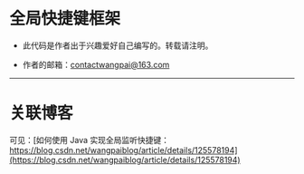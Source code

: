 # 全局快捷键框架

* 此代码是作者出于兴趣爱好自己编写的。转载请注明。

* 作者的邮箱：contactwangpai@163.com

---

# 关联博客

可见：[如何使用 Java 实现全局监听快捷键：https://blog.csdn.net/wangpaiblog/article/details/125578194](https://blog.csdn.net/wangpaiblog/article/details/125578194)


